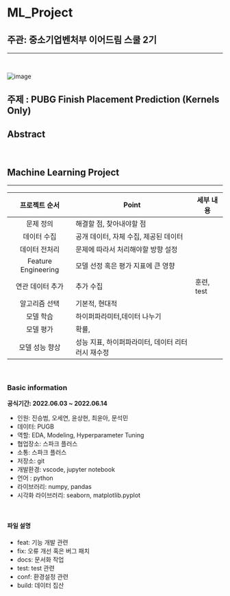 <h1> ML_Project</h1>

<h2> 주관: 중소기업벤처부 이어드림 스쿨 2기</h2>

---

<br>

![image](https://user-images.githubusercontent.com/86671456/171619107-8d5506bf-349e-4163-9694-c3ad99adac9d.png)

<h2>주제 : PUBG Finish Placement Prediction (Kernels Only)</h2>



<h2> Abstract</h2>

<br>

<h2> Machine Learning Project </h2>

---

|  프로젝트 순서 |     Point    | 세부 내용 |  
|:------------------:| -----|------|
|문제 정의|해결할 점, 찾아내야할 점 ||
|데이터 수집|공개 데이터, 자체 수집, 제공된 데이터 ||   
|데이터 전처리|문제에 따라서 처리해야할 방향 설정 |
|Feature Engineering|모델 선정 혹은 평가 지표에 큰 영향||
|연관 데이터 추가|추가 수집 | 훈련, test  |
|알고리즘 선택| 기본적, 현대적||   
|모델 학습|하이퍼파라미터,데이터 나누기 |   |
|모델 평가|확률,  | |
|모델 성능 향상|성능 지표, 하이퍼파라미터, 데이터 리터러시 재수정 |   |

<br>

### Basic information

**공식기간: 2022.06.03 ~ 2022.06.14**


- 인원: 진승범, 오세연, 윤상현, 최윤아, 문석민
- 데이터: PUGB
- 역할: EDA, Modeling, Hyperparameter Tuning
- 협업장소: 스파크 플러스
- 소통: 스파크 플러스
- 저장소: git
- 개발환경: vscode, jupyter notebook
- 언어 : python
- 라이브러리: numpy, pandas
- 시각화 라이브러리: seaborn, matplotlib.pyplot

<br>

#### 파일 설명

- feat: 기능 개발 관련
- fix: 오류 개선 혹은 버그 패치
- docs: 문서화 작업
- test: test 관련
- conf: 환경설정 관련
- build: 데이터 집산

